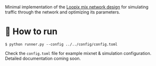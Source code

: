 Minimal implementation of the [Loopix mix network design](https://www.usenix.org/conference/usenixsecurity17/technical-sessions/presentation/piotrowska) for simulating traffic through the network and optimizing its parameters.

# 📧 How to run

```
$ python runner.py --config ../../config/config.toml
```

Check the `config.toml` file for example mixnet & simulation configuration. Detailed documentation
coming soon.
